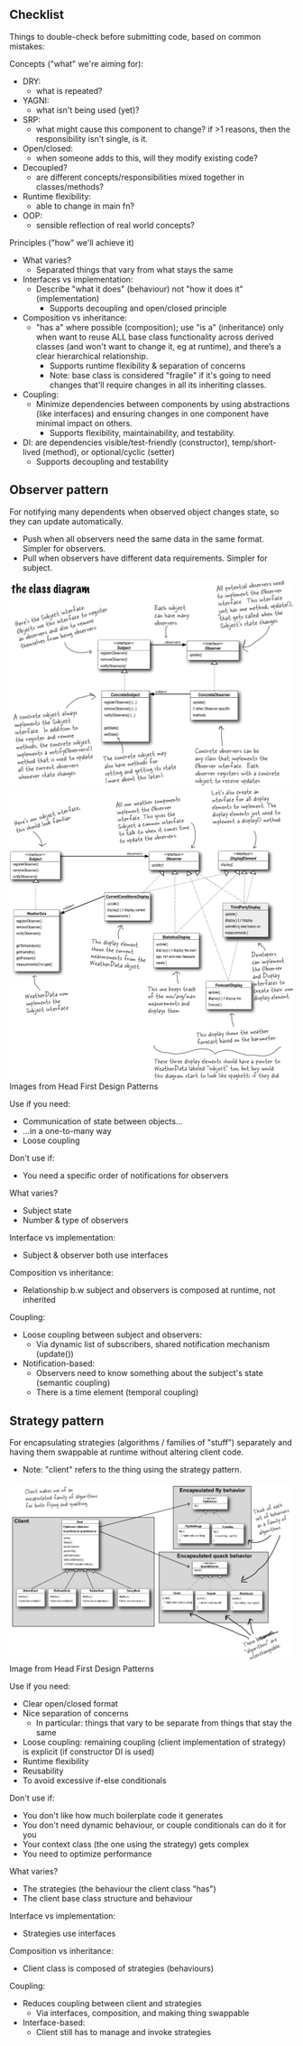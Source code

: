 ## Checklist
Things to double-check before submitting code, based on common mistakes:

Concepts ("what" we're aiming for):
- DRY: 
  - what is repeated?
- YAGNI: 
  - what isn't being used (yet)?
- SRP: 
  - what might cause this component to change? if >1 reasons, then the responsibility isn't single, is it.
- Open/closed: 
  - when someone adds to this, will they modify existing code?
- Decoupled? 
  - are different concepts/responsibilities mixed together in classes/methods?
- Runtime flexibility: 
  - able to change in main fn?
- OOP: 
  - sensible reflection of real world concepts?

Principles ("how" we'll achieve it)
- What varies?
  - Separated things that vary from what stays the same
- Interfaces vs implementation:
  - Describe "what it does" (behaviour) not "how it does it" (implementation)
    - Supports decoupling and open/closed principle
- Composition vs inheritance:
  - "has a" where possible (composition); use "is a" (inheritance) only when want to reuse ALL base class functionality across derived classes (and won't want to change it, eg at runtime), and there’s a clear hierarchical relationship.
    - Supports runtime flexibility & separation of concerns
    - Note: base class is considered "fragile" if it's going to need changes that'll require changes in all its inheriting classes.
- Coupling: 
  - Minimize dependencies between components by using abstractions (like interfaces) and ensuring changes in one component have minimal impact on others.
    - Supports flexibility, maintainability, and testability.
- DI: are dependencies visible/test-friendly (constructor), temp/short-lived (method), or optional/cyclic (setter)
  - Supports decoupling and testability

## Observer pattern
For notifying many dependents when observed object changes state, so they can update automatically.
- Push when all observers need the same data in the same format. Simpler for observers.
- Pull when observers have different data requirements. Simpler for subject.

![](assets/observer_pattern_general.JPG)
![](assets/observer_pattern_specific.JPG)
Images from Head First Design Patterns

Use if you need:
- Communication of state between objects...
- ...in a one-to-many way
- Loose coupling

Don't use if:
- You need a specific order of notifications for observers

What varies?
- Subject state
- Number & type of observers

Interface vs implementation:
- Subject & observer both use interfaces

Composition vs inheritance:
- Relationship b.w subject and observers is composed at runtime, not inherited

Coupling:
- Loose coupling between subject and observers:
  - Via dynamic list of subscribers, shared notification mechanism (update())
- Notification-based:
  - Observers need to know something about the subject's state (semantic coupling)
  - There is a time element (temporal coupling)

## Strategy pattern
For encapsulating strategies (algorithms / families of "stuff") separately and having them swappable at runtime without altering client code.
- Note: "client" refers to the thing using the strategy pattern.

![](assets/strategy_pattern.JPG)
Image from Head First Design Patterns

Use if you need:
- Clear open/closed format
- Nice separation of concerns
  - In particular: things that vary to be separate from things that stay the same
- Loose coupling: remaining coupling (client implementation of strategy) is explicit (if constructor DI is used)
- Runtime flexibility
- Reusability
- To avoid excessive if-else conditionals

Don't use if:
- You don't like how much boilerplate code it generates
- You don't need dynamic behaviour, or couple conditionals can do it for you
- Your context class (the one using the strategy) gets complex
- You need to optimize performance

What varies?
- The strategies (the behaviour the client class "has")
- The client base class structure and behaviour

Interface vs implementation:
- Strategies use interfaces

Composition vs inheritance:
- Client class is composed of strategies (behaviours)

Coupling:
- Reduces coupling between client and strategies 
  - Via interfaces, composition, and making thing swappable
- Interface-based:
  - Client still has to manage and invoke strategies